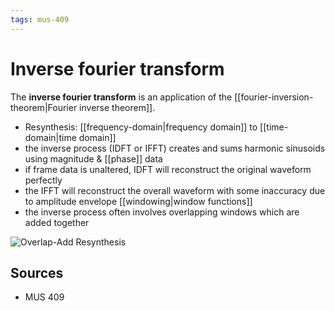 ```yaml
---
tags: mus-409
---
```


# Inverse fourier transform

The **inverse fourier transform** is an application of the [[fourier-inversion-theorem|Fourier inverse theorem]].

- Resynthesis: [[frequency-domain|frequency domain]] to [[time-domain|time domain]]
- the inverse process (IDFT or IFFT) creates and sums harmonic sinusoids using magnitude & [[phase]] data
- if frame data is unaltered, IDFT will reconstruct the original waveform perfectly
- the IFFT will reconstruct the overall waveform with some inaccuracy due to amplitude envelope [[windowing|window functions]]
- the inverse process often involves overlapping windows which are added together

![Overlap-Add Resynthesis](../public/attachments/overlap-add-resynthesis.png)

## Sources

- MUS 409

